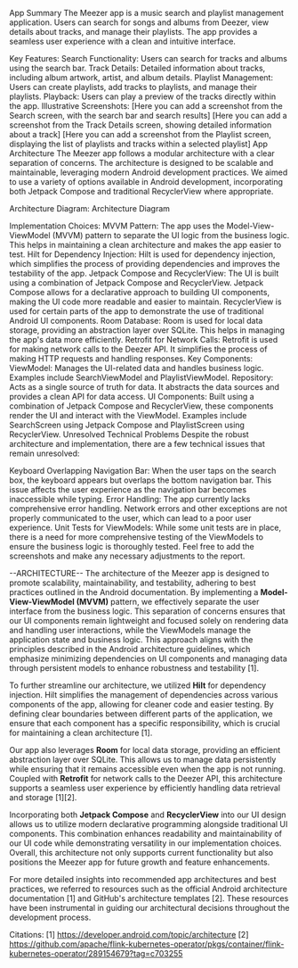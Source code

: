 
App Summary
The Meezer app is a music search and playlist management application. Users can search for songs and albums from Deezer, view details about tracks, and manage their playlists. The app provides a seamless user experience with a clean and intuitive interface.

Key Features:
Search Functionality: Users can search for tracks and albums using the search bar.
Track Details: Detailed information about tracks, including album artwork, artist, and album details.
Playlist Management: Users can create playlists, add tracks to playlists, and manage their playlists.
Playback: Users can play a preview of the tracks directly within the app.
Illustrative Screenshots:
[Here you can add a screenshot from the Search screen, with the search bar and search results]
[Here you can add a screenshot from the Track Details screen, showing detailed information about a track]
[Here you can add a screenshot from the Playlist screen, displaying the list of playlists and tracks within a selected playlist]
App Architecture
The Meezer app follows a modular architecture with a clear separation of concerns. The architecture is designed to be scalable and maintainable, leveraging modern Android development practices. We aimed to use a variety of options available in Android development, incorporating both Jetpack Compose and traditional RecyclerView where appropriate.

Architecture Diagram:
Architecture Diagram

Implementation Choices:
MVVM Pattern: The app uses the Model-View-ViewModel (MVVM) pattern to separate the UI logic from the business logic. This helps in maintaining a clean architecture and makes the app easier to test.
Hilt for Dependency Injection: Hilt is used for dependency injection, which simplifies the process of providing dependencies and improves the testability of the app.
Jetpack Compose and RecyclerView: The UI is built using a combination of Jetpack Compose and RecyclerView. Jetpack Compose allows for a declarative approach to building UI components, making the UI code more readable and easier to maintain. RecyclerView is used for certain parts of the app to demonstrate the use of traditional Android UI components.
Room Database: Room is used for local data storage, providing an abstraction layer over SQLite. This helps in managing the app's data more efficiently.
Retrofit for Network Calls: Retrofit is used for making network calls to the Deezer API. It simplifies the process of making HTTP requests and handling responses.
Key Components:
ViewModel: Manages the UI-related data and handles business logic. Examples include SearchViewModel and PlaylistViewModel.
Repository: Acts as a single source of truth for data. It abstracts the data sources and provides a clean API for data access.
UI Components: Built using a combination of Jetpack Compose and RecyclerView, these components render the UI and interact with the ViewModel. Examples include SearchScreen using Jetpack Compose and PlaylistScreen using RecyclerView.
Unresolved Technical Problems
Despite the robust architecture and implementation, there are a few technical issues that remain unresolved:

Keyboard Overlapping Navigation Bar: When the user taps on the search box, the keyboard appears but overlaps the bottom navigation bar. This issue affects the user experience as the navigation bar becomes inaccessible while typing.
Error Handling: The app currently lacks comprehensive error handling. Network errors and other exceptions are not properly communicated to the user, which can lead to a poor user experience.
Unit Tests for ViewModels: While some unit tests are in place, there is a need for more comprehensive testing of the ViewModels to ensure the business logic is thoroughly tested.
Feel free to add the screenshots and make any necessary adjustments to the report.


--ARCHITECTURE--
The architecture of the Meezer app is designed to promote scalability, maintainability, and testability, adhering to best practices outlined in the Android documentation. By implementing a **Model-View-ViewModel (MVVM)** pattern, we effectively separate the user interface from the business logic. This separation of concerns ensures that our UI components remain lightweight and focused solely on rendering data and handling user interactions, while the ViewModels manage the application state and business logic. This approach aligns with the principles described in the Android architecture guidelines, which emphasize minimizing dependencies on UI components and managing data through persistent models to enhance robustness and testability [1].

To further streamline our architecture, we utilized **Hilt** for dependency injection. Hilt simplifies the management of dependencies across various components of the app, allowing for cleaner code and easier testing. By defining clear boundaries between different parts of the application, we ensure that each component has a specific responsibility, which is crucial for maintaining a clean architecture [1]. 

Our app also leverages **Room** for local data storage, providing an efficient abstraction layer over SQLite. This allows us to manage data persistently while ensuring that it remains accessible even when the app is not running. Coupled with **Retrofit** for network calls to the Deezer API, this architecture supports a seamless user experience by efficiently handling data retrieval and storage [1][2].

Incorporating both **Jetpack Compose** and **RecyclerView** into our UI design allows us to utilize modern declarative programming alongside traditional UI components. This combination enhances readability and maintainability of our UI code while demonstrating versatility in our implementation choices. Overall, this architecture not only supports current functionality but also positions the Meezer app for future growth and feature enhancements.

For more detailed insights into recommended app architectures and best practices, we referred to resources such as the official Android architecture documentation [1] and GitHub's architecture templates [2]. These resources have been instrumental in guiding our architectural decisions throughout the development process.

Citations:
[1] https://developer.android.com/topic/architecture
[2] https://github.com/apache/flink-kubernetes-operator/pkgs/container/flink-kubernetes-operator/289154679?tag=c703255
